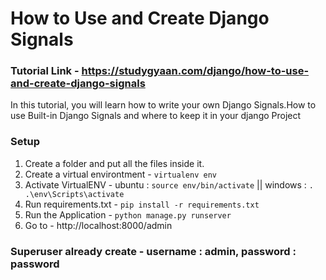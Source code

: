# How to Use and Create Django Signals

### Tutorial Link - https://studygyaan.com/django/how-to-use-and-create-django-signals

In this tutorial, you will learn how to write your own Django Signals.How to use Built-in Django Signals and where to keep it in your django Project

### Setup
1. Create a folder and put all the files inside it.
2. Create a virtual environtment - `virtualenv env`
3. Activate VirtualENV - ubuntu : `source env/bin/activate` || windows : `. .\env\Scripts\activate`
4. Run requirements.txt - `pip install -r requirements.txt`
5. Run the Application - `python manage.py runserver`
6. Go to - http://localhost:8000/admin

### Superuser already create - username : admin, password : password
